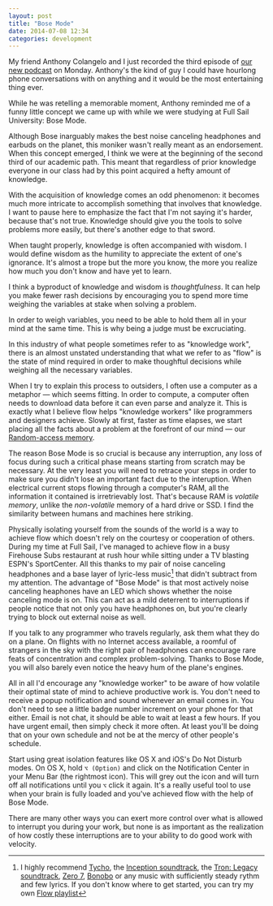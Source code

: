 ```yaml
---
layout: post
title: "Bose Mode"
date: 2014-07-08 12:34
categories: development
---
```


My friend Anthony Colangelo and I just recorded the third episode of [our
new podcast](http://themultilogue.com) on Monday. Anthony's the kind of
guy I could have hourlong phone conversations with on anything and it would
be the most entertaining thing ever.

While he was retelling a memorable moment, Anthony reminded me of a funny
little concept we came up with while we were studying at Full Sail University:
Bose Mode.

Although Bose inarguably makes the best noise canceling headphones and
earbuds on the planet, this moniker wasn't really meant as an endorsement.
When this concept emerged, I think we were at the beginning of the second
third of our academic path. This meant that regardless of prior knowledge
everyone in our class had by this point acquired a hefty amount of knowledge.

With the acquisition of knowledge comes an odd phenomenon: it becomes much
more intricate to accomplish something that involves that knowledge. I want
to pause here to emphasize the fact that I'm not saying it's harder, because
that's not true. Knowledge should give you the tools to solve problems more
easily, but there's another edge to that sword.

When taught properly, knowledge is often accompanied with wisdom. I would define
wisdom as the humility to appreciate the extent of one's ignorance. It's
almost a trope but the more you know, the more you realize how much you
don't know and have yet to learn.

I think a byproduct of knowledge and wisdom is *thoughtfulness*.
It can help you make fewer rash decisions by encouraging you to spend
more time weighing the variables at stake when solving a problem.

In order to weigh variables, you need to be able to hold them all in your
mind at the same time. This is why being a judge must be excruciating.

In this industry of what people sometimes refer to as "knowledge work",
there is an almost unstated understanding that what we refer to as "flow"
is the state of mind required in order to make thoughftul decisions while
weighing all the necessary variables.

When I try to explain this process to outsiders, I often use a computer
as a metaphor — which seems fitting. In order to compute, a computer often
needs to download data before it can even parse and analyze it. This is
exactly what I believe flow helps "knowledge workers" like programmers
and designers achieve. Slowly at first, faster as time elapses, we start
placing all the facts about a problem at the forefront of our mind — our
[Random-access memory](http://en.wikipedia.org/wiki/Random-access_memory).

The reason Bose Mode is so crucial is because any interruption, any loss
of focus during such a critical phase means starting from scratch may be
necessary. At the very least you will need to retrace your steps
in order to make sure you didn't lose an important fact due to the
interuption. When electrical current stops flowing through a computer's
RAM, all the information it contained is irretrievably lost. That's
because RAM is *volatile memory*, unlike the *non-volatile* memory of a
hard drive or SSD. I find the similarity between humans and machines here
striking.

Physically isolating yourself from the sounds of the world is a way to
achieve flow which doesn't rely on the courtesy or cooperation of others.
During my time at Full Sail, I've managed to achieve flow in a busy Firehouse
Subs restaurant at rush hour while sitting under a TV blasting ESPN's SportCenter.
All this thanks to my pair of noise canceling headphones and a base layer of
lyric-less music[^1] that didn't subtract from my attention. The advantage
of "Bose Mode" is that most actively noise canceling heaphones have an LED
which shows whether the noise canceling mode is on. This can act as a mild
deterrent to interruptions if people notice that not only you have headphones
on, but you're clearly trying to block out external noise as well.

If you talk to any programmer who travels regularly, ask them what they
do on a plane. On flights with no Internet access available, a roomful of
strangers in the sky with the right pair of headphones can encourage rare
feats of concentration and complex problem-solving. Thanks to Bose Mode, you
will also barely even notice the heavy hum of the plane's engines.

All in all I'd encourage any "knowledge worker" to be aware of how
volatile their optimal state of mind to achieve productive work is.
You don't need to receive a popup notification and sound whenever an
email comes in. You don't need to see a little badge number increment on
your phone for that either. Email is not chat, it should be able to wait
at least a few hours. If you have urgent email, then simply check it
more often. At least you'll be doing that on your own schedule and not be
at the mercy of other people's schedule.

Start using great isolation features like OS X and iOS's Do Not Disturb
modes. On OS X, hold `⌥ (Option)` and click on the Notification Center
in your Menu Bar (the rightmost icon). This will grey out the icon and
will turn off all notifications until you `⌥` click it again. It's a
really useful tool to use when your brain is fully loaded and you've
achieved flow with the help of Bose Mode.

There are many other ways you can exert more control over what is allowed
to interrupt you during your work, but none is as important as the
realization of how costly these interruptions are to your ability to do
good work with velocity.

[^1]: I highly recommend [Tycho](http://www.rdio.com/artist/Tycho/), the [Inception soundtrack](http://www.rdio.com/artist/Hans_Zimmer/album/Inception_(Music_From_The_Motion_Picture)), the [Tron: Legacy soundtrack](http://www.rdio.com/artist/Daft_Punk/album/TRON_Legacy/), [Zero 7](http://www.rdio.com/artist/Zero_7/), [Bonobo](http://www.rdio.com/artist/Bonobo/) or any music with sufficiently steady rythm and few lyrics. If you don't know where to get started, you can try my own [Flow playlist](http://www.rdio.com/people/OlivierLacan/playlists/344415/Flow/)
